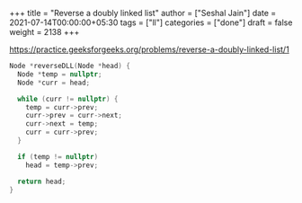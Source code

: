 +++
title = "Reverse a doubly linked list"
author = ["Seshal Jain"]
date = 2021-07-14T00:00:00+05:30
tags = ["ll"]
categories = ["done"]
draft = false
weight = 2138
+++

<https://practice.geeksforgeeks.org/problems/reverse-a-doubly-linked-list/1>

```cpp
Node *reverseDLL(Node *head) {
  Node *temp = nullptr;
  Node *curr = head;

  while (curr != nullptr) {
    temp = curr->prev;
    curr->prev = curr->next;
    curr->next = temp;
    curr = curr->prev;
  }

  if (temp != nullptr)
    head = temp->prev;

  return head;
}
```
